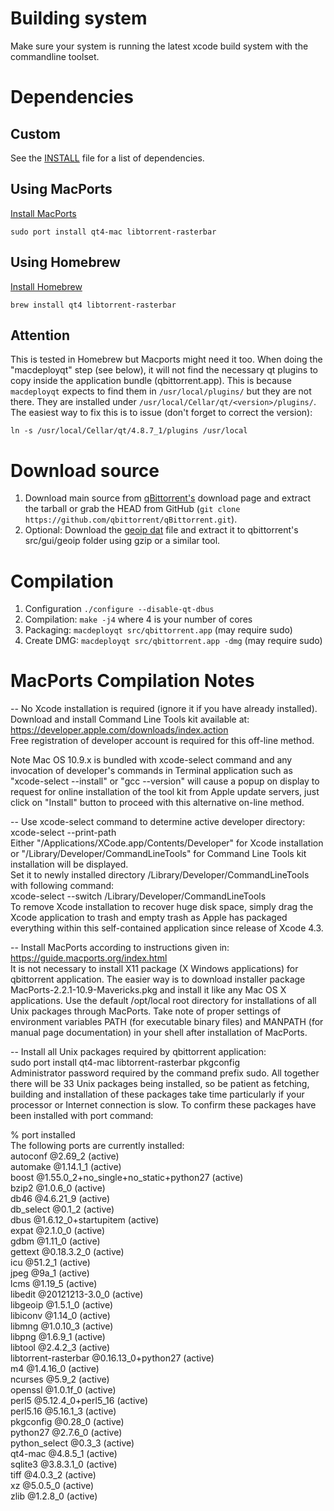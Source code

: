 # Building system
Make sure your system is running the latest xcode build system with the commandline toolset.

# Dependencies

## Custom
See the [INSTALL](https://github.com/qbittorrent/qBittorrent/blob/master/INSTALL) file for a list of dependencies.

## Using MacPorts
[Install MacPorts](http://www.macports.org/install.php)

    sudo port install qt4-mac libtorrent-rasterbar

## Using Homebrew
[Install Homebrew](http://brew.sh/)

    brew install qt4 libtorrent-rasterbar

## Attention
This is tested in Homebrew but Macports might need it too. When doing the "macdeployqt" step (see below), it will not find the necessary qt plugins to copy inside the application bundle (qbittorrent.app). This is because `macdeployqt` expects to find them in `/usr/local/plugins/` but they are not there. They are installed under `/usr/local/Cellar/qt/<version>/plugins/`.<br/>The easiest way to fix this is to issue (don't forget to correct the version):
```
ln -s /usr/local/Cellar/qt/4.8.7_1/plugins /usr/local
```

# Download source
 
 1. Download main source from [qBittorrent's](http://www.qbittorrent.org/download.php) download page and extract the tarball or grab the HEAD from GitHub (`git clone https://github.com/qbittorrent/qBittorrent.git`).
 2. Optional: Download the [geoip dat](http://geolite.maxmind.com/download/geoip/database/GeoLiteCountry/GeoIP.dat.gz) file and extract it to qbittorrent's src/gui/geoip folder using gzip or a similar tool.

# Compilation

 1. Configuration `./configure --disable-qt-dbus`
 2. Compilation: `make -j4` where 4 is your number of cores
 3. Packaging: `macdeployqt src/qbittorrent.app` (may require sudo)
 4. Create DMG: `macdeployqt src/qbittorrent.app -dmg` (may require sudo)

# MacPorts Compilation Notes

-- No Xcode installation is required (ignore it if you have already installed).  
Download and install Command Line Tools kit available at: https://developer.apple.com/downloads/index.action  
Free registration of developer account is required for this off-line method.  

Note Mac OS 10.9.x is bundled with xcode-select command and any invocation of developer's commands in Terminal application such as "xcode-select --install" or "gcc --version" will cause a popup on display to request for online installation of the tool kit from Apple update servers, just click on "Install" button to proceed with this alternative on-line method.  

-- Use xcode-select command to determine active developer directory: xcode-select --print-path  
Either "/Applications/XCode.app/Contents/Developer" for Xcode installation or "/Library/Developer/CommandLineTools" for Command Line Tools kit installation will be displayed.  
Set it to newly installed directory /Library/Developer/CommandLineTools with following command:  
xcode-select --switch /Library/Developer/CommandLineTools  
To remove Xcode installation to recover huge disk space, simply drag the Xcode application to trash and empty trash as Apple has packaged everything within this self-contained application since release of Xcode 4.3.

-- Install MacPorts according to instructions given in: https://guide.macports.org/index.html  
It is not necessary to install X11 package (X Windows applications) for qbittorrent application. The easier way is to download installer package MacPorts-2.2.1-10.9-Mavericks.pkg and install it like any Mac OS X applications. Use the default /opt/local root directory for installations of all Unix packages through MacPorts. Take note of proper settings of environment variables PATH (for executable binary files) and MANPATH (for manual page documentation) in your shell after installation of MacPorts.

-- Install all Unix packages required by qbittorrent application:  
sudo port install qt4-mac libtorrent-rasterbar pkgconfig  
Administrator password required by the command prefix sudo. All together there will be 33 Unix packages being installed, so be patient as fetching, building and installation of these packages take time particularly if your processor or Internet connection is slow. To confirm these packages have been installed with port command:  
  
% port installed  
The following ports are currently installed:  
  autoconf @2.69_2 (active)  
  automake @1.14.1_1 (active)  
  boost @1.55.0_2+no_single+no_static+python27 (active)  
  bzip2 @1.0.6_0 (active)  
  db46 @4.6.21_9 (active)  
  db_select @0.1_2 (active)  
  dbus @1.6.12_0+startupitem (active)  
  expat @2.1.0_0 (active)  
  gdbm @1.11_0 (active)  
  gettext @0.18.3.2_0 (active)  
  icu @51.2_1 (active)  
  jpeg @9a_1 (active)  
  lcms @1.19_5 (active)  
  libedit @20121213-3.0_0 (active)  
  libgeoip @1.5.1_0 (active)  
  libiconv @1.14_0 (active)  
  libmng @1.0.10_3 (active)  
  libpng @1.6.9_1 (active)  
  libtool @2.4.2_3 (active)  
  libtorrent-rasterbar @0.16.13_0+python27 (active)  
  m4 @1.4.16_0 (active)  
  ncurses @5.9_2 (active)  
  openssl @1.0.1f_0 (active)  
  perl5 @5.12.4_0+perl5_16 (active)  
  perl5.16 @5.16.1_3 (active)  
  pkgconfig @0.28_0 (active)  
  python27 @2.7.6_0 (active)  
  python_select @0.3_3 (active)  
  qt4-mac @4.8.5_1 (active)  
  sqlite3 @3.8.3.1_0 (active)  
  tiff @4.0.3_2 (active)  
  xz @5.0.5_0 (active)  
  zlib @1.2.8_0 (active)  
